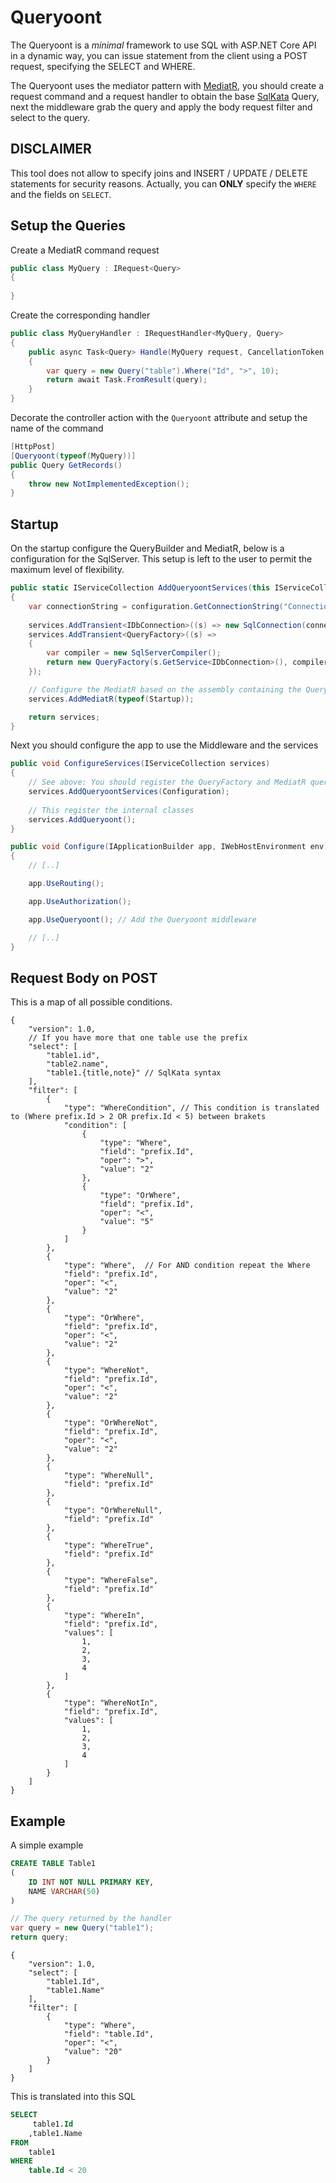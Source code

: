 # Queryoont

The Queryoont is a _minimal_ framework to use SQL with ASP.NET Core API in a dynamic way, you can issue statement from the client using a POST request, specifying the SELECT and WHERE.

The Queryoont uses the mediator pattern with [MediatR](https://github.com/jbogard/MediatR), you should create a request command and a request handler to obtain the base [SqlKata](https://sqlkata.com/) Query, next the middleware grab the query and apply the body request filter and select to the query.

## DISCLAIMER

This tool does not allow to specify joins and INSERT / UPDATE / DELETE statements for security reasons.
Actually, you can **ONLY** specify the `WHERE` and the fields on `SELECT`.

## Setup the Queries

Create a MediatR command request

``` csharp
public class MyQuery : IRequest<Query>
{
    
}
```

Create the corresponding handler

``` csharp
public class MyQueryHandler : IRequestHandler<MyQuery, Query>
{
    public async Task<Query> Handle(MyQuery request, CancellationToken cancellationToken)
    {
        var query = new Query("table").Where("Id", ">", 10);
        return await Task.FromResult(query);
    }
}
```

Decorate the controller action with the `Queryoont` attribute and setup the name of the command

```csharp
[HttpPost]
[Queryoont(typeof(MyQuery))]
public Query GetRecords()
{
    throw new NotImplementedException();
}
```

## Startup

On the startup configure the QueryBuilder and MediatR, below is a configuration for the SqlServer.
This setup is left to the user to permit the maximum level of flexibility.

``` csharp
public static IServiceCollection AddQueryoontServices(this IServiceCollection services, IConfiguration configuration)
{
    var connectionString = configuration.GetConnectionString("ConnectionStringName");
    
    services.AddTransient<IDbConnection>((s) => new SqlConnection(connectionString));
    services.AddTransient<QueryFactory>((s) =>
    {
        var compiler = new SqlServerCompiler();
        return new QueryFactory(s.GetService<IDbConnection>(), compiler);
    });

    // Configure the MediatR based on the assembly containing the Query
    services.AddMediatR(typeof(Startup));

    return services;
}
```

Next you should configure the app to use the Middleware and the services

``` csharp
public void ConfigureServices(IServiceCollection services)
{
    // See above: You should register the QueryFactory and MediatR queries
    services.AddQueryoontServices(Configuration);
    
    // This register the internal classes
    services.AddQueryoont(); 
}
```

``` csharp
public void Configure(IApplicationBuilder app, IWebHostEnvironment env)
{
    // [..]

    app.UseRouting();

    app.UseAuthorization();

    app.UseQueryoont(); // Add the Queryoont middleware

    // [..]
}
```

## Request Body on POST

This is a map of all possible conditions.

``` jsonc
{
    "version": 1.0,
    // If you have more that one table use the prefix
    "select": [
        "table1.id",
        "table2.name",
        "table1.{title,note}" // SqlKata syntax
    ],
    "filter": [
        {
            "type": "WhereCondition", // This condition is translated to (Where prefix.Id > 2 OR prefix.Id < 5) between brakets
            "condition": [
                {
                    "type": "Where",
                    "field": "prefix.Id",
                    "oper": ">",
                    "value": "2"
                },
                {
                    "type": "OrWhere",
                    "field": "prefix.Id",
                    "oper": "<",
                    "value": "5"
                }
            ]
        },
        {
            "type": "Where",  // For AND condition repeat the Where
            "field": "prefix.Id",
            "oper": "<",
            "value": "2"
        },
        {
            "type": "OrWhere",
            "field": "prefix.Id",
            "oper": "<",
            "value": "2"
        },
        {
            "type": "WhereNot",
            "field": "prefix.Id",
            "oper": "<",
            "value": "2"
        },
        {
            "type": "OrWhereNot",
            "field": "prefix.Id",
            "oper": "<",
            "value": "2"
        },
        {
            "type": "WhereNull",
            "field": "prefix.Id"
        },
        {
            "type": "OrWhereNull",
            "field": "prefix.Id"
        },
        {
            "type": "WhereTrue",
            "field": "prefix.Id"
        },
        {
            "type": "WhereFalse",
            "field": "prefix.Id"
        },
        {
            "type": "WhereIn",
            "field": "prefix.Id",
            "values": [
                1,
                2,
                3,
                4
            ]
        },
        {
            "type": "WhereNotIn",
            "field": "prefix.Id",
            "values": [
                1,
                2,
                3,
                4
            ]
        }
    ]
}
```

## Example

A simple example

``` sql
CREATE TABLE Table1
(
    ID INT NOT NULL PRIMARY KEY,
    NAME VARCHAR(50)
)
```

``` csharp
// The query returned by the handler
var query = new Query("table1");
return query;
```

``` jsonc
{
    "version": 1.0,
    "select": [
        "table1.Id",
        "table1.Name"
    ],
    "filter": [
        {
            "type": "Where",  
            "field": "table.Id",
            "oper": "<",
            "value": "20"
        }
    ]
}
```

This is translated into this SQL

``` SQL
SELECT 
     table1.Id
    ,table1.Name
FROM
    table1
WHERE 
    table.Id < 20
```
